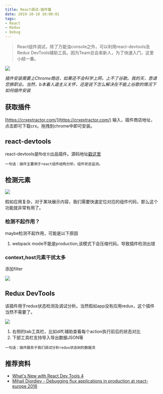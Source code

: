 ```yaml
---
title: React调试-插件篇
date: 2019-10-10 10:08:01
tags:
- React
- Redux
- Debug
---
```

> React组件调试，除了万能油console之外，可以利用react-devtools及Redux DevTools辅助工具。因为Team总会来新人，为了快速入门，这里小结一番。

![](http://static.1991421.cn/2019-10-10-013611.jpg)

_插件安装需要上Chrome商店，如果还不会科学上网，上不了谷歌。我的天，恳请您换职业。当然，b本着人道主义关怀，还是说下怎么解决在不能上谷歌的情况下如何插件安装_

## 获取插件

[https://crxextractor.com/](https://crxextractor.com/)
输入，插件商店地址，点击即可下载crx。拖拽到chrome中即可安装。

## react-devtools

react-devtools是fb`官方`出品插件。源码地址[戳这里](https://github.com/facebook/react/tree/master/packages/react-devtools)

`一句话：插件主要用于react组件结构分析，组件状态监测。`

## 检测元素

![](http://static.1991421.cn/2019-10-10-react-devtools.gif)

假如应用复杂，对于某块展示内容，我们需要快速定位对应的组件代码，那么这个功能就非常有用了。

### 检测不起作用？
maybe检测不起作用，可能是以下原因

1. webpack mode不能是production,该模式下会压缩代码，导致插件检测出错

### context,host元素干扰太多

添加filter

![](http://static.1991421.cn/2019-10-10-react-devtools-1.gif)

## Redux DevTools
该插件用于redux状态检测及调试分析。当然假如app没有应用redux，这个插件当然不需要了。

![](http://static.1991421.cn/2019-10-10-013952.jpg)

1. 右侧的tab工具栏，比如diff,辅助查看每个action执行前后的状态对比
2. 下部工具栏支持导入导出数据JSON等

`一句话：插件服务于我们调试分析redux状态树的数据流`

## 推荐资料

- [What's New with React Dev Tools 4](https://www.youtube.com/watch?v=QFKZmBMgvus)
- [Mihail Diordiev - Debugging flux applications in production at react-europe 2016
](https://www.youtube.com/watch?v=cbXLohVbzNI)
